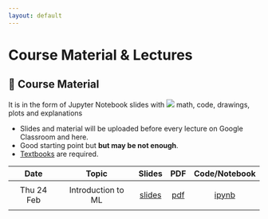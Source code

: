```yaml
---
layout: default
---
```


# Course Material & Lectures <a name="material"></a>

## 📖 Course Material 

It is in the form of Jupyter Notebook slides with <img src="https://render.githubusercontent.com/render/math?math=\LaTeX"> math, code, drawings, plots and explanations

- Slides and material will be uploaded before every lecture on Google Classroom and here.
 - Good starting point but **but may be not enough**.
 - [Textbooks](textbooks) are required.

**Date**	   | **Topic** 			| **Slides** 	 	| **PDF** 		  | **Code/Notebook** |
:------------: | :------------: 	| :------------: 	|  :------------: | :------------:
| 			   |                	|                	|                 |                	
Thu 24 Feb     | Introduction to ML | [slides](#) 	 	|  [pdf](#)       | [ipynb](#)                	 
| 			   |                	|                	|                 |                	
